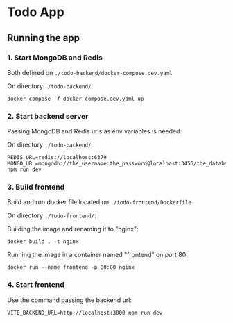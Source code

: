 # Todo App


## Running the app

### 1. Start MongoDB and Redis 
Both defined on `./todo-backend/docker-compose.dev.yaml`

On directory `./todo-backend/`:
```
docker compose -f docker-compose.dev.yaml up
```

### 2. Start backend server
Passing MongoDB and Redis urls as env variables is needed.

On directory `./todo-backend/`:
```
REDIS_URL=redis://localhost:6379 MONGO_URL=mongodb://the_username:the_password@localhost:3456/the_database npm run dev                               
```

### 3. Build frontend
Build and run docker file located on `./todo-frontend/Dockerfile`

On directory `./todo-frontend/`:

Building the image and renaming it to "nginx":
```
docker build . -t nginx
```
Running the image in a container named "frontend" on port 80:
```
docker run --name frontend -p 80:80 nginx
```
### 4. Start frontend
Use the command passing the backend url:
```
VITE_BACKEND_URL=http://localhost:3000 npm run dev
```